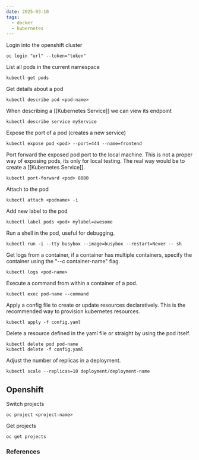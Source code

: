 ```yaml
---
date: 2025-03-10
tags:
  - docker
  - kubernetes
---
```

Login into the openshift cluster
```
oc login "url" --token="token"
```

List all pods in the current namespace
```
kubectl get pods
```

Get details about a pod
```
kubectl describe pod <pod-name>
```

When describing a [[Kubernetes Service]] we can view its endpoint
```
kubectl describe service myService
```

Expose the port of a pod (creates a new service)
```
kubectl expose pod <pod> --port=444 --name=frontend
```

Port forward the exposed pod port to the local machine. This is not a proper way of exposing pods, its only for local testing. The real way would be to create a [[Kubernetes Service]].
```
kubectl port-forward <pod> 8080
```

Attach to the pod
```
kubectl attach <podname> -i
```

Add new label to the pod
```
kubectl label pods <pod> mylabel=awesome
```

Run a shell in the pod, useful for debugging.
```
kubectl run -i --tty busybox --image=busybox --restart=Never -- sh
```

Get logs from a container, if a container has multiple containers, specify the container using the "--c container-name" flag.
```
kubectl logs <pod-name>
```

Execute a command from within a container of a pod.
```
kubectl exec pod-name --command
```

Apply a config file to create or update resources declaratively. This is the recommended way to provision kubernetes resources.
```
kubectl apply -f config.yaml
```

Delete a resource defined in the yaml file or straight by using the pod itself.
```
kubectl delete pod pod-name
kubectl delete -f config.yaml
```

Adjust the number of replicas in a deployment. 
```
kubectl scale --replicas=10 deployment/deployment-name
```

## Openshift

Switch projects
```
oc project <project-name>
```

Get projects
```
oc get projects
```

### References

